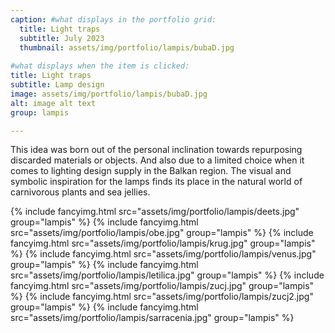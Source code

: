 ```yaml
---
caption: #what displays in the portfolio grid:
  title: Light traps
  subtitle: July 2023
  thumbnail: assets/img/portfolio/lampis/bubaD.jpg
  
#what displays when the item is clicked:
title: Light traps
subtitle: Lamp design
image: assets/img/portfolio/lampis/bubaD.jpg
alt: image alt text
group: lampis

---
```

This idea was born out of the personal inclination towards repurposing discarded materials or objects. And also due to a limited choice when it comes to lighting design supply in the Balkan region. The visual and symbolic inspiration for the lamps finds its place in the natural world of carnivorous plants and sea jellies. 

{% include fancyimg.html src="assets/img/portfolio/lampis/deets.jpg" group="lampis" %}
{% include fancyimg.html src="assets/img/portfolio/lampis/obe.jpg" group="lampis" %}
{% include fancyimg.html src="assets/img/portfolio/lampis/krug.jpg" group="lampis" %}
{% include fancyimg.html src="assets/img/portfolio/lampis/venus.jpg" group="lampis" %}
{% include fancyimg.html src="assets/img/portfolio/lampis/letilica.jpg" group="lampis" %}
{% include fancyimg.html src="assets/img/portfolio/lampis/zucj.jpg" group="lampis" %}
{% include fancyimg.html src="assets/img/portfolio/lampis/zucj2.jpg" group="lampis" %}
{% include fancyimg.html src="assets/img/portfolio/lampis/sarracenia.jpg" group="lampis" %}
